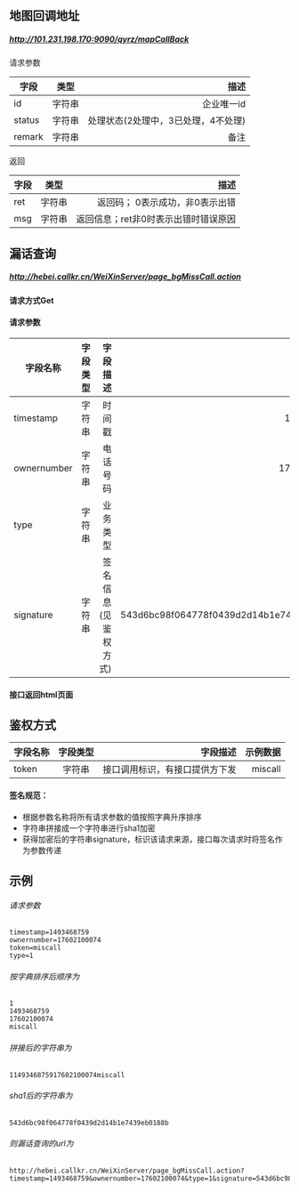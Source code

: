## 地图回调地址
##### http://101.231.198.170:9090/qyrz/mapCallBack
请求参数

字段|类型|描述
---|:--:|---:
id|字符串|企业唯一id
status|字符串|处理状态(2处理中，3已处理，4不处理)
remark|字符串|备注

返回

字段|类型|描述
---|:--:|---:
ret|字符串|返回码； 0表示成功，非0表示出错
msg|字符串|返回信息；ret非0时表示出错时错误原因


## 漏话查询
##### http://hebei.callkr.cn/WeiXinServer/page_bgMissCall.action
#### 请求方式Get

#### 请求参数

字段名称|字段类型|字段描述|示例数据
---|:--:|---:|---:
timestamp|字符串|时间戳|1493468759
ownernumber|字符串|电话号码|17602100074
type|字符串|业务类型|1
signature|字符串|签名信息(见鉴权方式)|543d6bc98f064778f0439d2d14b1e7439eb0188b
#### 接口返回html页面

## 鉴权方式

字段名称|字段类型|字段描述|示例数据
---|:--:|---:|---:
token|字符串|接口调用标识，有接口提供方下发|miscall

#### 签名规范：
- 根据参数名称将所有请求参数的值按照字典升序排序
- 字符串拼接成一个字符串进行sha1加密
- 获得加密后的字符串signature，标识该请求来源，接口每次请求时将签名作为参数传递

## 示例
###### 请求参数
``` 
timestamp=1493468759
ownernumber=17602100074
token=miscall
type=1
```
###### 按字典排序后顺序为
``` 
1
1493468759
17602100074
miscall
```
###### 拼接后的字符串为
``` 
1149346875917602100074miscall
```
###### sha1后的字符串为
``` 
543d6bc98f064778f0439d2d14b1e7439eb0188b
```
###### 则漏话查询的url为
``` 
http://hebei.callkr.cn/WeiXinServer/page_bgMissCall.action?timestamp=1493468759&ownernumber=17602100074&type=1&signature=543d6bc98f064778f0439d2d14b1e7439eb0188b
```
